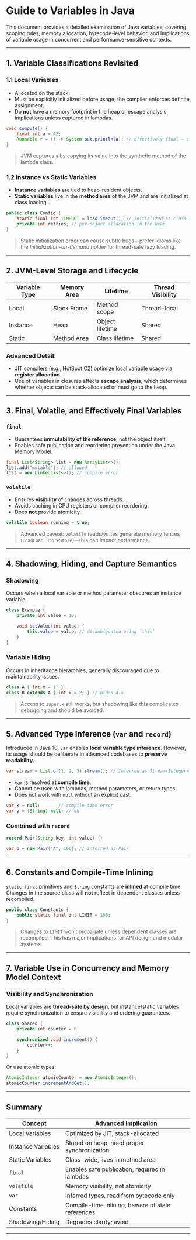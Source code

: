 # Guide to Variables in Java

This document provides a detailed examination of Java variables, covering scoping rules, memory allocation, bytecode-level behavior, and implications of variable usage in concurrent and performance-sensitive contexts.

---

## 1. Variable Classifications Revisited

### 1.1 Local Variables

- Allocated on the stack.
- Must be explicitly initialized before usage; the compiler enforces definite assignment.
- Do **not** have a memory footprint in the heap or escape analysis implications unless captured in lambdas.

```java
void compute() {
    final int a = 42;
    Runnable r = () -> System.out.println(a); // effectively final — closure capture
}
```

> JVM captures `a` by copying its value into the synthetic method of the lambda class.

### 1.2 Instance vs Static Variables

- **Instance variables** are tied to heap-resident objects.
- **Static variables** live in the **method area** of the JVM and are initialized at class loading.

```java
public class Config {
    static final int TIMEOUT = loadTimeout(); // initialized at class loading
    private int retries; // per-object allocation in the heap
}
```

> Static initialization order can cause subtle bugs—prefer idioms like the *Initialization-on-demand holder* for thread-safe lazy loading.

---

## 2. JVM-Level Storage and Lifecycle

| Variable Type   | Memory Area   | Lifetime               | Thread Visibility |
|-----------------|----------------|-------------------------|-------------------|
| Local           | Stack Frame    | Method scope            | Thread-local      |
| Instance        | Heap           | Object lifetime         | Shared            |
| Static          | Method Area    | Class lifetime          | Shared            |

### Advanced Detail:

- JIT compilers (e.g., HotSpot C2) optimize local variable usage via **register allocation**.
- Use of variables in closures affects **escape analysis**, which determines whether objects can be stack-allocated or must go to the heap.

---

## 3. Final, Volatile, and Effectively Final Variables

### `final`

- Guarantees **immutability of the reference**, not the object itself.
- Enables safe publication and reordering prevention under the Java Memory Model.

```java
final List<String> list = new ArrayList<>();
list.add("mutable"); // allowed
list = new LinkedList<>(); // compile error
```

### `volatile`

- Ensures **visibility** of changes across threads.
- Avoids caching in CPU registers or compiler reordering.
- Does **not** provide atomicity.

```java
volatile boolean running = true;
```

> Advanced caveat: `volatile` reads/writes generate memory fences (`LoadLoad`, `StoreStore`)—this can impact performance.

---

## 4. Shadowing, Hiding, and Capture Semantics

### Shadowing

Occurs when a local variable or method parameter obscures an instance variable.

```java
class Example {
    private int value = 10;

    void setValue(int value) {
        this.value = value; // disambiguated using `this`
    }
}
```

### Variable Hiding

Occurs in inheritance hierarchies, generally discouraged due to maintainability issues.

```java
class A { int x = 1; }
class B extends A { int x = 2; } // hides A.x
```

> Access to `super.x` still works, but shadowing like this complicates debugging and should be avoided.

---

## 5. Advanced Type Inference (`var` and `record`)

Introduced in Java 10, `var` enables **local variable type inference**. However, its usage should be deliberate in advanced codebases to **preserve readability**.

```java
var stream = List.of(1, 2, 3).stream(); // Inferred as Stream<Integer>
```

- `var` is resolved **at compile time**.
- Cannot be used with lambdas, method parameters, or return types.
- Does not work with `null` without an explicit cast.

```java
var x = null;       // compile-time error
var y = (String) null; // ok
```

### Combined with `record`

```java
record Pair(String key, int value) {}

var p = new Pair("A", 100); // inferred as Pair
```

---

## 6. Constants and Compile-Time Inlining

`static final` primitives and `String` constants are **inlined** at compile time. Changes in the source class will **not** reflect in dependent classes unless recompiled.

```java
public class Constants {
    public static final int LIMIT = 100;
}
```

> Changes to `LIMIT` won’t propagate unless dependent classes are recompiled. This has major implications for API design and modular systems.

---

## 7. Variable Use in Concurrency and Memory Model Context

### Visibility and Synchronization

Local variables are **thread-safe by design**, but instance/static variables require synchronization to ensure visibility and ordering guarantees.

```java
class Shared {
    private int counter = 0;

    synchronized void increment() {
        counter++;
    }
}
```

Or use atomic types:

```java
AtomicInteger atomicCounter = new AtomicInteger();
atomicCounter.incrementAndGet();
```

---

## Summary

| Concept | Advanced Implication |
|--------|------------------------|
| Local Variables | Optimized by JIT, stack-allocated |
| Instance Variables | Stored on heap, need proper synchronization |
| Static Variables | Class-wide, lives in method area |
| `final` | Enables safe publication, required in lambdas |
| `volatile` | Memory visibility, not atomicity |
| `var` | Inferred types, read from bytecode only |
| Constants | Compile-time inlining, beware of stale references |
| Shadowing/Hiding | Degrades clarity; avoid |

---
